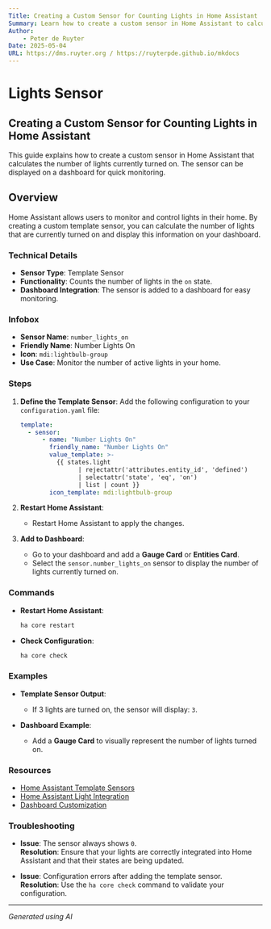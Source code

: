 ```yaml
---
Title: Creating a Custom Sensor for Counting Lights in Home Assistant
Summary: Learn how to create a custom sensor in Home Assistant to calculate the number of lights currently turned on and display it on a dashboard.
Author:
    - Peter de Ruyter
Date: 2025-05-04
URL: https://dms.ruyter.org / https://ruyterpde.github.io/mkdocs
---
```


# Lights Sensor

## Creating a Custom Sensor for Counting Lights in Home Assistant
   This guide explains how to create a custom sensor in Home Assistant that calculates the number of lights currently turned on. The sensor can be displayed on a dashboard for quick monitoring.

## Overview
   Home Assistant allows users to monitor and control lights in their home. By creating a custom template sensor, you can calculate the number of lights that are currently turned on and display this information on your dashboard.

### Technical Details
   - **Sensor Type**: Template Sensor
   - **Functionality**: Counts the number of lights in the `on` state.
   - **Dashboard Integration**: The sensor is added to a dashboard for easy monitoring.

### Infobox
   - **Sensor Name**: `number_lights_on`
   - **Friendly Name**: Number Lights On
   - **Icon**: `mdi:lightbulb-group`
   - **Use Case**: Monitor the number of active lights in your home.

### Steps
   1. **Define the Template Sensor**:
      Add the following configuration to your `configuration.yaml` file:
      ```yaml
      template:
        - sensor:
            - name: "Number Lights On"
              friendly_name: "Number Lights On"
              value_template: >-
                {{ states.light
                      | rejectattr('attributes.entity_id', 'defined')
                      | selectattr('state', 'eq', 'on')
                      | list | count }}
              icon_template: mdi:lightbulb-group
      ```

   2. **Restart Home Assistant**:
      - Restart Home Assistant to apply the changes.

   3. **Add to Dashboard**:
      - Go to your dashboard and add a **Gauge Card** or **Entities Card**.
      - Select the `sensor.number_lights_on` sensor to display the number of lights currently turned on.

### Commands
   - **Restart Home Assistant**:
     ```bash
     ha core restart
     ```
   - **Check Configuration**:
     ```bash
     ha core check
     ```

### Examples
   - **Template Sensor Output**:
     - If 3 lights are turned on, the sensor will display: `3`.

   - **Dashboard Example**:
     - Add a **Gauge Card** to visually represent the number of lights turned on.

### Resources
   - [Home Assistant Template Sensors](https://www.home-assistant.io/integrations/template/)
   - [Home Assistant Light Integration](https://www.home-assistant.io/integrations/light/)
   - [Dashboard Customization](https://www.home-assistant.io/lovelace/)

### Troubleshooting
   - **Issue**: The sensor always shows `0`.  
     **Resolution**: Ensure that your lights are correctly integrated into Home Assistant and that their states are being updated.

   - **Issue**: Configuration errors after adding the template sensor.  
     **Resolution**: Use the `ha core check` command to validate your configuration.

---

*Generated using AI*